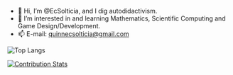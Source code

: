 - 👋 Hi, I’m @EcSolticia, and I dig autodidactivism.
- 🌱 I’m interested in and learning Mathematics, Scientific Computing and Game Design/Development.
- 📫 E-mail: quinnecsolticia@gmail.com

![Top Langs](https://github-readme-stats.vercel.app/api/top-langs/?username=ecsolticia&layout=compact)

[![Contribution Stats](https://github-contribution-stats.vercel.app/api/?username=ecsolticia)](https://github.com/EcSolticia/github-contribution-stats/)
<!---
EcSolticia/EcSolticia is a ✨ special ✨ repository because its `README.md` (this file) appears on your GitHub profile.
You can click the Preview link to take a look at your changes.
--->
